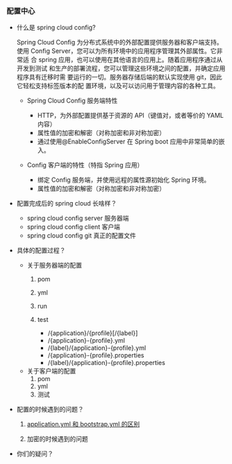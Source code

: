 ### 配置中心

- 什么是 spring cloud config?

  Spring Cloud Config 为分布式系统中的外部配置提供服务器和客户端支持。
  使用 Config Server，您可以为所有环境中的应用程序管理其外部属性。它非常适
  合 spring 应用，也可以使用在其他语言的应用上。随着应用程序通过从开发到测试
  和生产的部署流程，您可以管理这些环境之间的配置，并确定应用程序具有迁移时需
  要运行的一切。服务器存储后端的默认实现使用 git，因此它轻松支持标签版本的配
  置环境，以及可以访问用于管理内容的各种工具。

  - Spring Cloud Config 服务端特性

    - HTTP，为外部配置提供基于资源的 API（键值对，或者等价的 YAML 内容）
    - 属性值的加密和解密（对称加密和非对称加密）
    - 通过使用@EnableConfigServer 在 Spring boot 应用中非常简单的嵌入。

  - Config 客户端的特性（特指 Spring 应用）

    - 绑定 Config 服务端，并使用远程的属性源初始化 Spring 环境。
    - 属性值的加密和解密（对称加密和非对称加密）

- 配置完成后的 spring cloud 长啥样？
  - spring cloud config server 服务器端
  - spring cloud config client 客户端
  - spring cloud config git 真正的配置文件
- 具体的配置过程？
  - 关于服务器端的配置
    1. pom

    2. yml
    3. run
    4. test
       - /{application}/{profile}[/{label}]
       - /{application}-{profile}.yml
       - /{label}/{application}-{profile}.yml
       - /{application}-{profile}.properties
       - /{label}/{application}-{profile}.properties
  - 关于客户端的配置
    1. pom
    2. yml
    3. 测试
- 配置的时候遇到的问题？
  1. [application.yml 和 bootstrap.yml 的区别](https://www.jianshu.com/p/bc573e0b4f91)

  2. 加密的时候遇到的问题
- 你们的疑问？
